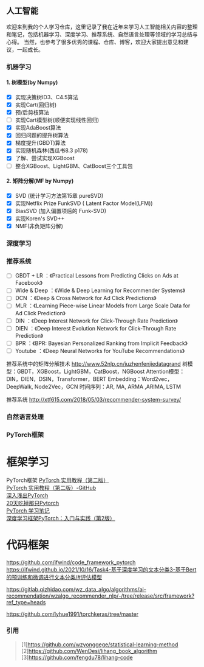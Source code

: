 ## 人工智能

欢迎来到我的个人学习仓库，这里记录了我在近年来学习人工智能相关内容的整理和笔记，包括机器学习、深度学习、推荐系统、自然语言处理等领域的学习总结与心得。
当然，也参考了很多优秀的课程、仓库、博客，欢迎大家提出意见和建议，一起成长。

### 机器学习

#### 1. 树模型(by Numpy)
- [x] 实现决策树ID3、C4.5算法
- [x] 实现Cart(回归树)
- [x] 预/后剪枝算法
- [ ] 实现Cart模型树(顺便实现线性回归)
- [x] 实现AdaBoost算法
- [x] 回归问题的提升树算法
- [x] 梯度提升(GBDT)算法
- [x] 实现随机森林(西瓜书8.3 p178)
- [x] 了解、尝试实现XGBoost
- [ ] 整合XGBoost、LightGBM、CatBoost三个工具包

#### 2. 矩阵分解(MF by Numpy)
- [x] SVD (统计学习方法第15章 pureSVD)
- [x] 实现Netflix Prize FunkSVD ( Latent Factor Model(LFM))
- [x] BiasSVD (加入偏置项后的 Funk-SVD)
- [x] 实现Koren's SVD++
- [x] NMF(非负矩阵分解)

### 深度学习

### 推荐系统

- [ ] GBDT + LR ：《Practical Lessons from Predicting Clicks on Ads at Facebook》
- [ ] Wide & Deep ：《Wide & Deep Learning for Recommender Systems》
- [ ] DCN ：《Deep & Cross Network for Ad Click Predictions》
- [ ] MLR ：《Learning Piece-wise Linear Models from Large Scale Data for Ad Click Prediction》
- [ ] DIN ：《Deep Interest Network for Click-Through Rate Prediction》
- [ ] DIEN ：《Deep Interest Evolution Network for Click-Through Rate Prediction》
- [ ] BPR ：《BPR: Bayesian Personalized Ranking from Implicit Feedback》
- [ ] Youtube ：《Deep Neural Networks for YouTube Recommendations》

推荐系统中的矩阵分解技术 http://www.52nlp.cn/juzhenfenjiedatagrand
树模型：GBDT，XGBoost，LightGBM，CatBoost，NGBoost
Attention模型：DIN，DIEN，DSIN，Transformer，BERT
Embedding：Word2vec，DeepWalk, Node2Vec，GCN
时间序列：AR, MA, ARMA ,ARIMA, LSTM

推荐系统 http://xtf615.com/2018/05/03/recommender-system-survey/

### 自然语言处理

### PyTorch框架


# 框架学习

PyTorch框架
[PyTorch 实用教程（第二版）](https://tingsongyu.github.io/PyTorch-Tutorial-2nd/)<br>
[PyTorch 实用教程（第二版）-GitHub](https://github.com/TingsongYu/PyTorch-Tutorial-2nd)<br>
[深入浅出PyTorch](https://github.com/datawhalechina/thorough-pytorch)<br>
[20天吃掉那只Pytorch](https://github.com/lyhue1991/eat_pytorch_in_20_days/tree/master)<br>
[PyTorch 学习笔记](https://pytorch.zhangxiann.com/)<br>
[深度学习框架PyTorch：入门与实践（第2版）](https://github.com/chenyuntc/pytorch-book/tree/master)


# 代码框架
https://github.com/ifwind/code_framework_pytorch
https://ifwind.github.io/2021/10/16/Task4-基于深度学习的文本分类3-基于Bert的预训练和微调进行文本分类/#评估模型

https://gitlab.qizhidao.com/wz_data_algo/algorithms/ai-recommendation/wzalgo_recommender_nlp/-/tree/release/src/framework?ref_type=heads

https://github.com/lyhue1991/torchkeras/tree/master


### 引用
>[1]https://github.com/wzyonggege/statistical-learning-method
>[2]https://github.com/WenDesi/lihang_book_algorithm
>[3]https://github.com/fengdu78/lihang-code

